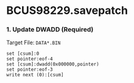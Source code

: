 # BCUS98229.savepatch

### 1. Update DWADD (Required)

Target File: `DATA*.BIN`

```
set [csum]:0
set pointer:eof-4
set [csum]:dwadd(0x000000,pointer)
set pointer:eof-3
write next (0):[csum]
```

